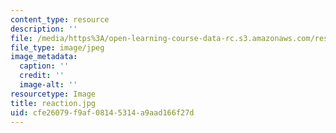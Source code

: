```yaml
---
content_type: resource
description: ''
file: /media/https%3A/open-learning-course-data-rc.s3.amazonaws.com/res-5-0001-digital-lab-techniques-manual-spring-2007/cfe26079f9af08145314a9aad166f27d_reaction.jpg
file_type: image/jpeg
image_metadata:
  caption: ''
  credit: ''
  image-alt: ''
resourcetype: Image
title: reaction.jpg
uid: cfe26079-f9af-0814-5314-a9aad166f27d
---
```

